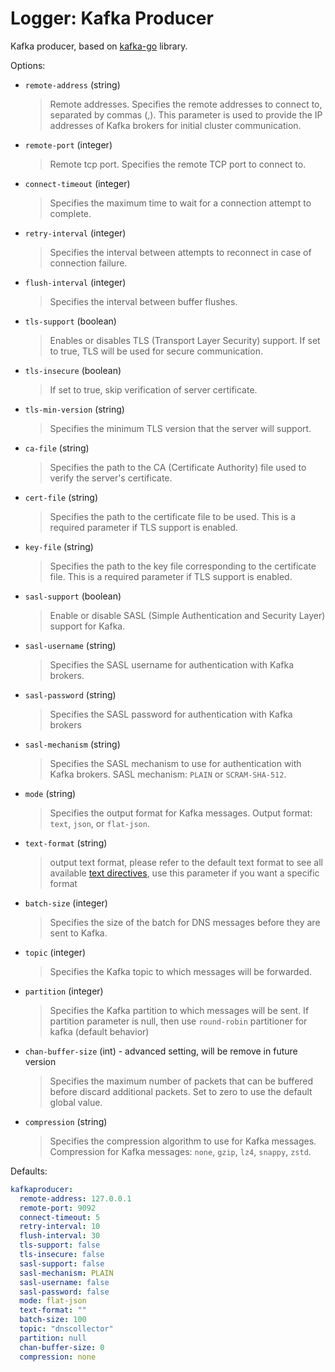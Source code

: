 # Logger: Kafka Producer

Kafka producer, based on [kafka-go](https://github.com/segmentio/kafka-go) library.

Options:

* `remote-address` (string)
  > Remote addresses.
  > Specifies the remote addresses to connect to, separated by commas (,). This parameter is used to provide the IP addresses of Kafka brokers for initial cluster communication.

* `remote-port` (integer)
  > Remote tcp port.
  > Specifies the remote TCP port to connect to.

* `connect-timeout` (integer)
  > Specifies the maximum time to wait for a connection attempt to complete.

* `retry-interval` (integer)
  > Specifies the interval between attempts to reconnect in case of connection failure.

* `flush-interval` (integer)
  > Specifies the interval between buffer flushes.

* `tls-support` (boolean)
  > Enables or disables TLS (Transport Layer Security) support.
  > If set to true, TLS will be used for secure communication.

* `tls-insecure` (boolean)
  > If set to true, skip verification of server certificate.

* `tls-min-version` (string)
  > Specifies the minimum TLS version that the server will support.

* `ca-file` (string)
  > Specifies the path to the CA (Certificate Authority) file used to verify the server's certificate.

* `cert-file` (string)
  > Specifies the path to the certificate file to be used. This is a required parameter if TLS support is enabled.

* `key-file` (string)
  > Specifies the path to the key file corresponding to the certificate file. This is a required parameter if TLS support is enabled.

* `sasl-support` (boolean)
  > Enable or disable SASL (Simple Authentication and Security Layer) support for Kafka.

* `sasl-username` (string)
  > Specifies the SASL username for authentication with Kafka brokers.

* `sasl-password` (string)
  > Specifies the SASL password for authentication with Kafka brokers

* `sasl-mechanism` (string)
  > Specifies the SASL mechanism to use for authentication with Kafka brokers.
  > SASL mechanism: `PLAIN` or `SCRAM-SHA-512`.

* `mode` (string)
  > Specifies the output format for Kafka messages. Output format: `text`, `json`, or `flat-json`.

* `text-format` (string)
  > output text format, please refer to the default text format to see all available [text directives](../dnsconversions.md#text-format-inline), use this parameter if you want a specific format

* `batch-size` (integer)
  > Specifies the size of the batch for DNS messages before they are sent to Kafka.

* `topic` (integer)
  > Specifies the Kafka topic to which messages will be forwarded.

* `partition` (integer)
  > Specifies the Kafka partition to which messages will be sent.
  > If partition parameter is null, then use `round-robin` partitioner for kafka (default behavior)

* `chan-buffer-size` (int) - advanced setting, will be remove in future version
  > Specifies the maximum number of packets that can be buffered before discard additional packets.
  > Set to zero to use the default global value.

* `compression` (string)
  > Specifies the compression algorithm to use for Kafka messages.
  > Compression for Kafka messages: `none`, `gzip`, `lz4`, `snappy`, `zstd`.

Defaults:

```yaml
kafkaproducer:
  remote-address: 127.0.0.1
  remote-port: 9092
  connect-timeout: 5
  retry-interval: 10
  flush-interval: 30
  tls-support: false
  tls-insecure: false
  sasl-support: false
  sasl-mechanism: PLAIN
  sasl-username: false
  sasl-password: false
  mode: flat-json
  text-format: ""
  batch-size: 100
  topic: "dnscollector"
  partition: null
  chan-buffer-size: 0
  compression: none
```
